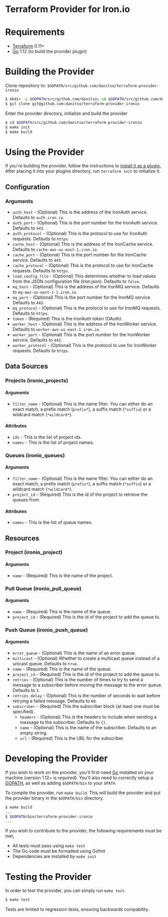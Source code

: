 # Terraform Provider for Iron.io

# Requirements

- [Terraform](https://www.terraform.io/downloads.html) 0.11+
- [Go](https://golang.org/doc/install) 1.12 (to build the provider plugin)

# Building the Provider
Clone repository to: `$GOPATH/src/github.com/danitso/terraform-provider-ironio`

```sh
$ mkdir -p $GOPATH/src/github.com/danitso; cd $GOPATH/src/github.com/danitso
$ git clone git@github.com:danitso/terraform-provider-ironio
```

Enter the provider directory, initialize and build the provider

```sh
$ cd $GOPATH/src/github.com/danitso/terraform-provider-ironio
$ make init
$ make build
```

# Using the Provider
If you're building the provider, follow the instructions to [install it as a plugin.](https://www.terraform.io/docs/plugins/basics.html#installing-plugins) After placing it into your plugins directory,  run `terraform init` to initialize it.

## Configuration

### Arguments

* `auth_host` - (Optional) This is the address of the IronAuth service. Defaults to `auth.iron.io`.
* `auth_port` - (Optional) This is the port number for the IronAuth service. Defaults to `443`.
* `auth_protocol` - (Optional) This is the protocol to use for IronAuth requests. Defaults to `https`.
* `cache_host` - (Optional) This is the address of the IronCache service. Defaults to `cache-aws-us-east-1.iron.io`.
* `cache_port` - (Optional) This is the port number for the IronCache service. Defaults to `443`.
* `cache_protocol` - (Optional) This is the protocol to use for IronCache requests. Defaults to `https`.
* `load_config_file` - (Optional) This determines whether to load values from the JSON configuration file (iron.json). Defaults to `false`.
* `mq_host` - (Optional) This is the address of the IronMQ service. Defaults to `mq-aws-us-east-1-1.iron.io`.
* `mq_port` - (Optional) This is the port number for the IronMQ service. Defaults to `443`.
* `mq_protocol` - (Optional) This is the protocol to use for IronMQ requests. Defaults to `https`.
* `token` - (Required) This is the IronAuth token (OAuth).
* `worker_host` - (Optional) This is the address of the IronWorker service. Defaults to `worker-aws-us-east-1.iron.io`.
* `worker_port` - (Optional) This is the port number for the IronWorker service. Defaults to `443`.
* `worker_protocol` - (Optional) This is the protocol to use for IronWorker requests. Defaults to `https`.

## Data Sources

### Projects (ironio_projects)

#### Arguments

* `filter_name` - (Optional) This is the name filter. You can either do an exact match, a prefix match (`prefix*`), a suffix match (`*suffix`) or a wildcard match (`*wildcard*`).

#### Attributes

* `ids` - This is the list of project ids.
* `names` - This is the list of project names.

### Queues (ironio_queues)

#### Arguments

* `filter_name` - (Optional) This is the name filter. You can either do an exact match, a prefix match (`prefix*`), a suffix match (`*suffix`) or a wildcard match (`*wildcard*`).
* `project_id` - (Required) This is the id of the project to retrieve the queues from.

#### Attributes

* `names` - This is the list of queue names.

## Resources

### Project (ironio_project)

#### Arguments

* `name` - (Required) This is the name of the project.

### Pull Queue (ironio_pull_queue)

#### Arguments

* `name` - (Required) This is the name of the queue.
* `project_id` - (Required) This is the id of the project to add the queue to.

### Push Queue (ironio_push_queue)

#### Arguments

* `error_queue` - (Optional) This is the name of an error queue.
* `multicast` - (Optional) Whether to create a multicast queue instead of a unicast queue. Defaults to `true`.
* `name` - (Required) This is the name of the queue.
* `project_id` - (Required) This is the id of the project to add the queue to.
* `retries` - (Optional) This is the number of times to try to send a message to a subscriber before moving the message to the error queue. Defaults to `3`.
* `retries_delay` - (Optional) This is the number of seconds to wait before retrying a failed message. Defaults to `60`.
* `subscriber` - (Required) This the subscriber block (at least one must be specified).
    * `headers` - (Optional) This is the headers to include when sending a message to the subscriber. Defaults to `{}`.
    * `name` - (Optional) This is the name of the subscriber. Defaults to an empty string.
    * `url` - (Required) This is the URL for the subscriber.

# Developing the Provider
If you wish to work on the provider, you'll first need [Go](http://www.golang.org) installed on your machine (version 1.12+ is *required*).
You'll also need to correctly setup a [GOPATH](http://golang.org/doc/code.html#GOPATH), as well as adding `$GOPATH/bin` to your `$PATH`.

To compile the provider, run `make build`. This will build the provider and put the provider binary in the `$GOPATH/bin` directory.

```sh
$ make build
...
$ $GOPATH/bin/terraform-provider-ironio
...
```

If you wish to contribute to the provider, the following requirements must be met,

* All tests must pass using `make test`
* The Go code must be formatted using Gofmt
* Dependencies are installed by `make init`

# Testing the Provider
In order to test the provider, you can simply run `make test`.

```sh
$ make test
```

Tests are limited to regression tests, ensuring backwards compability.
